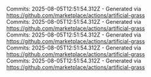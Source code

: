 Commits: 2025-08-05T12:51:54.312Z - Generated via https://github.com/marketplace/actions/artificial-grass
<br>
Commits: 2025-08-05T12:51:54.312Z - Generated via https://github.com/marketplace/actions/artificial-grass
<br>
Commits: 2025-08-05T12:51:54.312Z - Generated via https://github.com/marketplace/actions/artificial-grass
<br>
Commits: 2025-08-05T12:51:54.312Z - Generated via https://github.com/marketplace/actions/artificial-grass
<br>
Commits: 2025-08-05T12:51:54.312Z - Generated via https://github.com/marketplace/actions/artificial-grass
<br>
